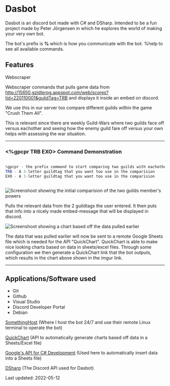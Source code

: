 # Dasbot

Dasbot is an discord bot made with C# and DSharp. Intended to be a fun project made by Peter Jörgensen in which he explores the world of making your very own bot.

The bot's prefix is **%** which is how you communicate with the bot. %help to see all available commands.

## Features

<bold>Webscraper</bold>

Webscraper commands that pulls game data from http://15650.gzidlerpg.appspot.com/web/scores?tid=220110001&guildTag=TRB and displays it inside an embed on discord.

We use this in our server too compare different guilds within the game "Crush Them All".

This is relevant since there are weekly Guild-Wars where two guilds face off versus eachother and seeing how the enemy guild fare off versus your own helps with assessing the war situation.

<hr>
<h3> <%gpcpr TRB EXO> Command Demonstration</h3>
 
```java
  
%gpcpr - the prefix command to start comparing two guilds with eachother. It accepts 2 parameters.
TRB - A 3-letter guildtag that you want too use in the comparision
EXO - A 3-letter guildtag that you want too use in the comparision
  
```

![Screenshoot showing the initial comparision of the two guilds member's powers](https://i.imgur.com/iTNvRn8.png)

Pulls the relevant data from the 2 guildtags the user entered. It then puts that info into a nicely made embed-message that will be displayed in discord.

![Screenshoot showing a chart based off the data pulled earlier](https://i.imgur.com/EhmlLjV.png)

The data that was pulled earlier will now be sent to a remote Google Sheets file which is needed for the API "QuickChart". QuickChart is able to make nice looking charts based on data in sheets/excel files. Through some configuration we then generate a QuickChart link that the bot outputs, which results in the chart above shown in the imgur link.
  
  <hr>

## Applications/Software used
<ul>
  <li>Git</li>
  <li>Github</li>
  <li>Visual Studio</li>
  <li>Discord Developer Portal</li>
  <li>Debian</li>
</ul>
  
[SomethingHost](https://something.host/en/) (Where I host the bot 24/7 and use their remote Linux terminal to operate the bot)
  
[QuickChart](https://quickchart.io/) (API to automatically generate charts based off data in a Sheets/Excel file)
  
[Google's API for C# Development](https://developers.google.com/docs/api/quickstart/dotnet) (Used here to automatically insert data into a Sheets file)

[DSharp](https://github.com/DSharpPlus/DSharpPlus) (The Discord API used for Dasbot)

  
Last updated: 2022-05-12


